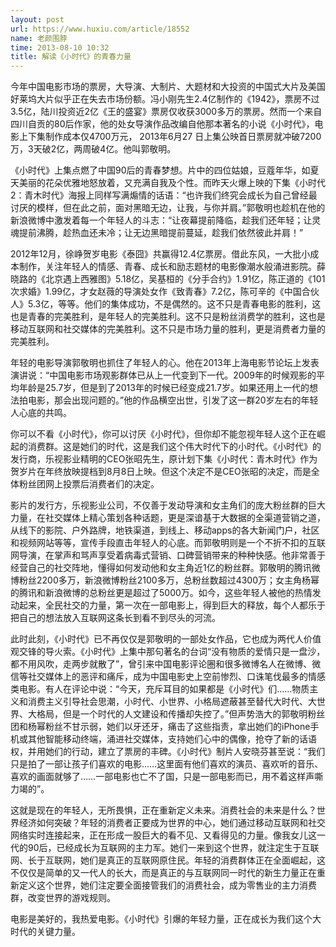 ```yaml
---
layout: post
url: https://www.huxiu.com/article/18552
name: 老颜围脖
time: 2013-08-10 10:32
title: 解读《小时代》的青春力量
---
```

今年中国电影市场的票房，大导演、大制片、大题材和大投资的中国式大片及美国好莱坞大片似乎正在失去市场份额。冯小刚先生2.4亿制作的《1942》，票房不过3.5亿，陆川投资近2亿《王的盛宴》票房仅收获3000多万的票房。然而一个来自四川自贡的80后作家，他的处女导演作品改编自他那本著名的小说《小时代》，电影上下集制作成本仅4700万元， 2013年6月27 日上集公映首日票房就冲破7200万，3天破2亿，两周破4亿。他叫郭敬明。

《小时代》上集点燃了中国90后的青春梦想。片中的四位姑娘，豆蔻年华，如夏天美丽的花朵优雅地怒放着，又充满自我及个性。而昨天火爆上映的下集《小时代2：青木时代》海报上同样写满煽情的话语：“也许我们终究会成长为自己曾经最讨厌的模样，但在此之前，面对黑暗无边，让我，与你并肩。”郭敬明也趁机在他的新浪微博中激发着每一个年轻人的斗志：“让夜幕提前降临，趁我们还年轻；让灵魂提前沸腾，趁热血还未冷；让无边黑暗提前蔓延，趁我们依然彼此并肩！”

2012年12月，徐峥贺岁电影《泰囧》共赢得12.4亿票房。借此东风，一大批小成本制作，关注年轻人的情感、青春、成长和励志题材的电影像潮水般涌进影院。薛晓路的《北京遇上西雅图》5.18亿，吴基桓的《分手合约》1.91亿，陈正道的《101次求婚》1.99亿，才女赵薇的导演处女作《致青春》7.2亿，陈可辛的《中国合伙人》5.3亿，等等。他们的集体成功，不是偶然的。这不只是青春电影的胜利，这也是青春的完美胜利，是年轻人的完美胜利。这不只是粉丝消费学的胜利，这也是移动互联网和社交媒体的完美胜利。这不只是市场力量的胜利，更是消费者力量的完美胜利。

年轻的电影导演郭敬明也抓住了年轻人的心。他在2013年上海电影节论坛上发表演讲说：“中国电影市场观影群体已从上一代变到下一代。2009年的时候观影的平均年龄是25.7岁，但是到了2013年的时候已经变成21.7岁。如果还用上一代的想法拍电影，那会出现问题的。”他的作品横空出世，引发了这一群20岁左右的年轻人心底的共鸣。

你可以不看《小时代》，你可以讨厌《小时代》，但你却不能忽视年轻人这个正在崛起的消费群。这是她们的时代，这是我们这个伟大时代下的小时代。《小时代》的发行商，乐视影业精明的CEO张昭先生，原计划下集《小时代：青木时代》作为贺岁片在年终放映提档到8月8日上映。但这个决定不是CEO张昭的决定，而是全体粉丝团网上投票后消费者们的决定。

影片的发行方，乐视影业公司，不仅善于发动导演和女主角们的庞大粉丝群的巨大力量，在社交媒体上精心策划各种话题，更是深谙基于大数据的全渠道营销之道，从线下的影院、户外路牌，地铁渠道，到线上、移动apps的各大新闻门户，社区和视频网站等等，宣传手段直击年轻人的心底。而郭敬明则是一个不折不扣的互联网导演，在掌声和骂声享受着病毒式营销、口碑营销带来的种种快感。他非常善于经营自己的社交阵地，懂得如何发动他和女主角近1亿的粉丝群。郭敬明的腾讯微博粉丝2200多万，新浪微博粉丝2100多万，总粉丝数超过4300万；女主角杨幂的腾讯和新浪微博的总粉丝更是超过了5000万。如今，这些年轻人被他的热情发动起来，全民社交的力量，第一次在一部电影上，得到巨大的释放，每个人都乐于把自己的想法放入互联网这条长到看不到尽头的河流。

此时此刻，《小时代》已不再仅仅是郭敬明的一部处女作品，它也成为两代人价值观交锋的导火索。《小时代》上集中那句著名的台词“没有物质的爱情只是一盘沙，都不用风吹，走两步就散了”，曾引来中国电影评论圈和很多微博名人在微博、微信等社交媒体上的恶评和痛斥，成为中国电影史上空前惨烈、口诛笔伐最多的情感类电影。有人在评论中说：“今天，充斥耳目的如果都是《小时代》们……物质主义和消费主义引导社会思潮，小时代、小世界、小格局遮蔽甚至替代大时代、大世界、大格局，但是一个时代的人文建设和传播却失控了。”但声势浩大的郭敬明粉丝团和杨幂粉丝不甘示弱，她们以牙还牙，痛击了这些指责，拿出她们的iPhone手机或其他智能移动终端，涌进社交媒体，支持她们心中的偶像，抢夺了新的话语权，并用她们的行动，建立了票房的丰碑。《小时代》制片人安晓芬甚至说：“我们只是拍了一部让孩子们喜欢的电影……这里面有他们喜欢的演员、喜欢听的音乐、喜欢的画面就够了……一部电影也亡不了国，只是一部电影而已，用不着这样声嘶力竭的”。

这就是现在的年轻人，无所畏惧，正在重新定义未来。消费社会的未来是什么？世界经济如何突破？年轻的消费者正要成为世界的中心，她们通过移动互联网和社交网络实时连接起来，正在形成一股巨大的看不见、又看得见的力量。像我女儿这一代的90后，已经成长为互联网的主力军。她们一来到这个世界，就注定生于互联网、长于互联网，她们是真正的互联网原住民。年轻的消费群体正在全面崛起，这不仅仅是简单的又一代人的长大，而是真正的与互联网同一时代的新生力量正在重新定义这个世界，她们注定要全面接管我们的消费社会，成为零售业的主力消费群，改变世界的游戏规则。

电影是美好的，我热爱电影。《小时代》引爆的年轻力量，正在成长为我们这个大时代的关键力量。

